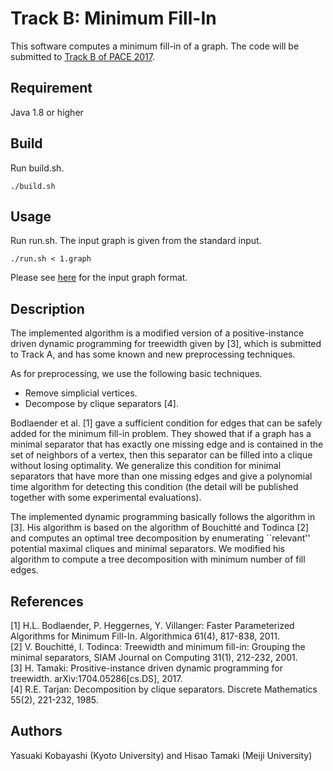 Track B: Minimum Fill-In
====

This software computes a minimum fill-in of a graph.
The code will be submitted to [Track B of PACE 2017](https://pacechallenge.wordpress.com/pace-2017/track-b-minimum-fill-in/).

## Requirement
Java 1.8 or higher

## Build
Run build.sh.
```
./build.sh
```

## Usage
Run run.sh. The input graph is given from the standard input.
```
./run.sh < 1.graph
```
Please see [here](https://pacechallenge.wordpress.com/pace-2017/track-b-minimum-fill-in/) for the input graph format.

## Description
The implemented algorithm is a modified version of a positive-instance driven dynamic programming for treewidth given by [3], which is submitted to Track A, and has some known and new preprocessing techniques.

As for preprocessing, we use the following basic techniques.
- Remove simplicial vertices.
- Decompose by clique separators [4].

Bodlaender et al. [1] gave a sufficient condition for edges that can be safely added for the minimum fill-in problem. They showed that if a graph has a minimal separator that has exactly one missing edge and is contained in the set of neighbors of a vertex, then this separator can be filled into a clique without losing optimality. We generalize this condition for minimal separators that have more than one missing edges and give a polynomial time algorithm for detecting this condition (the detail will be published together with some experimental evaluations).

The implemented dynamic programming basically follows the algorithm in [3]. His algorithm is based on the algorithm of Bouchitté and Todinca [2] and computes an optimal tree decomposition by enumerating ``relevant'' potential maximal cliques and minimal separators. We modified his algorithm to compute a tree decomposition with minimum number of fill edges.

## References
[1] H.L. Bodlaender, P. Heggernes, Y. Villanger: Faster Parameterized Algorithms for Minimum Fill-In.
Algorithmica 61(4), 817-838, 2011.  
[2] V. Bouchitté, I. Todinca: Treewidth and minimum fill-in: Grouping the minimal separators, SIAM Journal on Computing 31(1), 212-232, 2001.  
[3] H. Tamaki: Prositive-instance driven dynamic programming for treewidth. arXiv:1704.05286[cs.DS], 2017.  
[4] R.E. Tarjan: Decomposition by clique separators. Discrete Mathematics 55(2), 221-232, 1985.

## Authors
Yasuaki Kobayashi (Kyoto University) and Hisao Tamaki (Meiji University)
